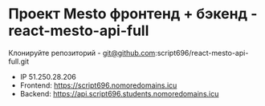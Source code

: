 # Проект Mesto фронтенд + бэкенд - react-mesto-api-full

Клонируйте репозиторий - git@github.com:script696/react-mesto-api-full.git


- IP 51.250.28.206
- Frontend: https://script696.nomoredomains.icu
- Backend: https://api.script696.students.nomoredomains.icu
